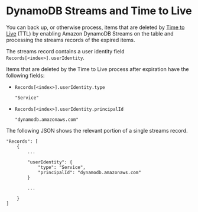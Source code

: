# DynamoDB Streams and Time to Live<a name="time-to-live-ttl-streams"></a>

You can back up, or otherwise process, items that are deleted by [Time to Live](TTL.md) \(TTL\) by enabling Amazon DynamoDB Streams on the table and processing the streams records of the expired items\.

The streams record contains a user identity field `Records[<index>].userIdentity`\.

Items that are deleted by the Time to Live process after expiration have the following fields:
+ `Records[<index>].userIdentity.type`

  `"Service"`
+ `Records[<index>].userIdentity.principalId`

  `"dynamodb.amazonaws.com"`

The following JSON shows the relevant portion of a single streams record\.

```
"Records": [
    {
        ...

        "userIdentity": {
            "type": "Service",
            "principalId": "dynamodb.amazonaws.com"
        }

        ...

    }
]
```